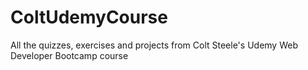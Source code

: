# ColtUdemyCourse
All the quizzes, exercises and projects from Colt Steele's Udemy Web Developer Bootcamp course 
